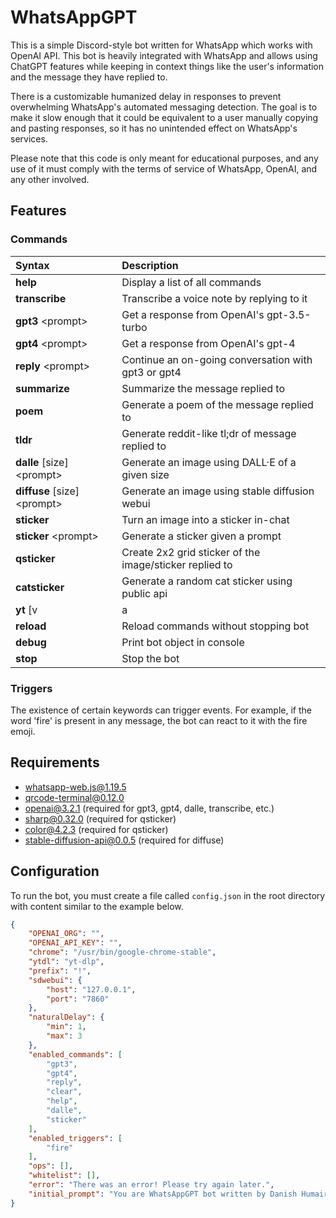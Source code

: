 # WhatsAppGPT

This is a simple Discord-style bot written for WhatsApp which works with OpenAI API. This bot is heavily integrated with WhatsApp and allows using ChatGPT features while keeping in context things like the user's information and the message they have replied to.

There is a customizable humanized delay in responses to prevent overwhelming WhatsApp's automated messaging detection. The goal is to make it slow enough that it could be equivalent to a user manually copying and pasting responses, so it has no unintended effect on WhatsApp's services.

Please note that this code is only meant for educational purposes, and any use of it must comply with the terms of service of WhatsApp, OpenAI, and any other involved.

## Features

### Commands
| Syntax                          | Description                                             |
| :------------------------------ | :------------------------------------------------------ |
| **help**                        | Display a list of all commands                          |
| **transcribe**                  | Transcribe a voice note by replying to it               |
| **gpt3** \<prompt\>             | Get a response from OpenAI's gpt-3.5-turbo              |
| **gpt4** \<prompt\>             | Get a response from OpenAI's gpt-4                      |
| **reply** \<prompt\>            | Continue an on-going conversation with gpt3 or gpt4     |
| **summarize**                   | Summarize the message replied to                        |
| **poem**                        | Generate a poem of the message replied to               |
| **tldr**                        | Generate reddit-like tl;dr of message replied to        |
| **dalle** \[size\] \<prompt\>   | Generate an image using DALL·E of a given size          |
| **diffuse** \[size\] \<prompt\> | Generate an image using stable diffusion webui          |
| **sticker**                     | Turn an image into a sticker in-chat                    |
| **sticker** \<prompt\>          | Generate a sticker given a prompt                       |
| **qsticker**                    | Create 2x2 grid sticker of the image/sticker replied to |
| **catsticker**                  | Generate a random cat sticker using public api          |
| **yt** \[v|a|s\] \<link\>       | Get YouTube video from link as video, audio or sticker  |
| **reload**                      | Reload commands without stopping bot                    |
| **debug**                       | Print bot object in console                             |
| **stop**                        | Stop the bot                                            |

### Triggers
The existence of certain keywords can trigger events. For example, if the word 'fire' is present in any message, the bot can react to it with the fire emoji.

## Requirements
- whatsapp-web.js@1.19.5
- qrcode-terminal@0.12.0
- openai@3.2.1 (required for gpt3, gpt4, dalle, transcribe, etc.)
- sharp@0.32.0 (required for qsticker)
- color@4.2.3 (required for qsticker)
- stable-diffusion-api@0.0.5 (required for diffuse)

## Configuration
To run the bot, you must create a file called `config.json` in the root directory with content similar to the example below.
```json
{
    "OPENAI_ORG": "",
    "OPENAI_API_KEY": "",
    "chrome": "/usr/bin/google-chrome-stable",
    "ytdl": "yt-dlp",
    "prefix": "!",
    "sdwebui": {
        "host": "127.0.0.1",
        "port": "7860"
    },
    "naturalDelay": {
        "min": 1,
        "max": 3
    },
    "enabled_commands": [
        "gpt3",
        "gpt4",
        "reply",
        "clear",
        "help",
        "dalle",
        "sticker"
    ],
    "enabled_triggers": [
        "fire"
    ],
    "ops": [],
    "whitelist": [],
    "error": "There was an error! Please try again later.",
    "initial_prompt": "You are WhatsAppGPT bot written by Danish Humair."
}
```
